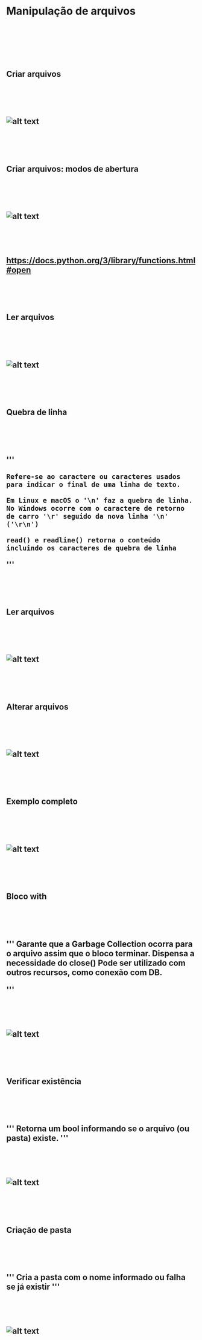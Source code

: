 <h1> Manipulação de arquivos <h1>


<br>
<br>


<h2> Criar arquivos <h2>

<br>
<br>

![alt text](image.png)

<br>
<br>

<h2> Criar arquivos: modos de abertura <h2>

<br>
<br>

![alt text](image-1.png)

<br>
<br>

https://docs.python.org/3/library/functions.html#open

<br>
<br>

<h2> Ler arquivos <h2>

<br>
<br>

![alt text](image-2.png)

<br>
<br>

<h2> Quebra de linha <h2>

<br>
<br>

'''
    
    Refere-se ao caractere ou caracteres usados para indicar o final de uma linha de texto.

    Em Linux e macOS o '\n' faz a quebra de linha.
    No Windows ocorre com o caractere de retorno de carro '\r' seguido da nova linha '\n' ('\r\n')

    read() e readline() retorna o conteúdo incluindo os caracteres de quebra de linha
'''

<br>
<br>

<h2> Ler arquivos <h2>

<br>
<br>

![alt text](image-3.png)

<br>
<br>

<h2> Alterar arquivos <h2>

<br>
<br>

![alt text](image-4.png)

<br>
<br>

<h2> Exemplo completo <h2>

<br>
<br>

![alt text](image-5.png)

<br>
<br>

<h2> Bloco with <h2>

<br>
<br>

'''
    Garante que a Garbage Collection ocorra para o arquivo assim que o bloco terminar. 
    Dispensa a necessidade do close()
    Pode ser utilizado com outros recursos, como conexão com DB.

'''

<br>
<br>

![alt text](image-6.png)

<br>
<br>

<h2> Verificar existência <h2>

<br>
<br>

'''
    Retorna um bool informando se o arquivo (ou pasta) existe.
'''

<br>
<br>

![alt text](image-7.png)

<br>
<br>

<h2> Criação de pasta <h2>

<br>
<br>

'''
    Cria a pasta com o nome informado ou falha se já existir
'''

<br>
<br>

![alt text](image-8.png)
